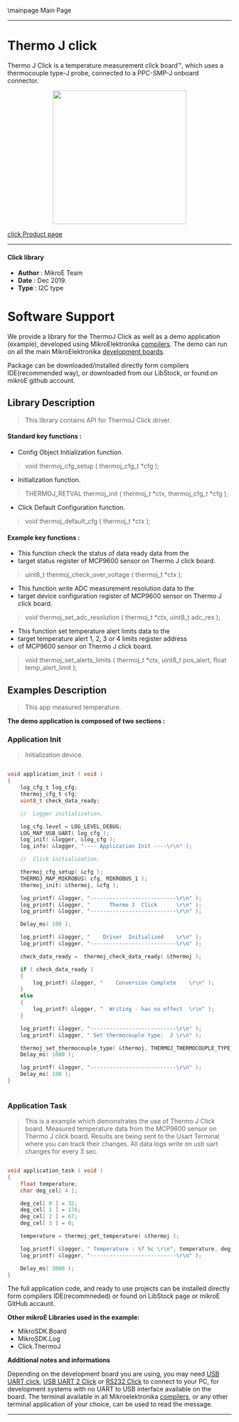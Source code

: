 \mainpage Main Page
 
 

---
# Thermo J click

Thermo J Click is a temperature measurement click board™, which uses a thermocouple type-J probe, connected to a PPC-SMP-J onboard connector.

<p align="center">
  <img src="https://download.mikroe.com/images/click_for_ide/thermoj_click.png" height=300px>
</p>

[click Product page](<https://www.mikroe.com/thermo-j-click>)

---


#### Click library 

- **Author**        : MikroE Team
- **Date**          : Dec 2019.
- **Type**          : I2C type


# Software Support

We provide a library for the ThermoJ Click 
as well as a demo application (example), developed using MikroElektronika 
[compilers](https://shop.mikroe.com/compilers). 
The demo can run on all the main MikroElektronika [development boards](https://shop.mikroe.com/development-boards).

Package can be downloaded/installed directly form compilers IDE(recommended way), or downloaded from our LibStock, or found on mikroE github account. 

## Library Description

> This library contains API for ThermoJ Click driver.

#### Standard key functions :

- Config Object Initialization function.
> void thermoj_cfg_setup ( thermoj_cfg_t *cfg ); 
 
- Initialization function.
> THERMOJ_RETVAL thermoj_init ( thermoj_t *ctx, thermoj_cfg_t *cfg );

- Click Default Configuration function.
> void thermoj_default_cfg ( thermoj_t *ctx );


#### Example key functions :

- This function check the status of data ready data from the
- target status register of MCP9600 sensor on Thermo J click board.
> uint8_t thermoj_check_over_voltage ( thermoj_t *ctx );
 
- This function write ADC measurement resolution data to the
- target device configuration register of MCP9600 sensor on Thermo J click board.
> void thermoj_set_adc_resolution ( thermoj_t *ctx, uint8_t adc_res );

- This function set temperature alert limits data to the
- target temperature alert 1, 2, 3 or 4 limits register address
- of MCP9600 sensor on Thermo J click board.
> void thermoj_set_alerts_limits ( thermoj_t *ctx, uint8_t pos_alert, float temp_alert_limit );

## Examples Description

> This app measured temperature.

**The demo application is composed of two sections :**

### Application Init 

> Initialization device.

```c

void application_init ( void )
{
    log_cfg_t log_cfg;
    thermoj_cfg_t cfg;
    uint8_t check_data_ready;

    //  Logger initialization.

    log_cfg.level = LOG_LEVEL_DEBUG;
    LOG_MAP_USB_UART( log_cfg );
    log_init( &logger, &log_cfg );
    log_info( &logger, "---- Application Init ----\r\n" );

    //  Click initialization.

    thermoj_cfg_setup( &cfg );
    THERMOJ_MAP_MIKROBUS( cfg, MIKROBUS_1 );
    thermoj_init( &thermoj, &cfg );

    log_printf( &logger, "---------------------------\r\n" );
    log_printf( &logger, "      Thermo J  Click      \r\n" );
    log_printf( &logger, "---------------------------\r\n" );

    Delay_ms( 100 );

    log_printf( &logger, "    Driver  Initialized    \r\n" );
    log_printf( &logger, "---------------------------\r\n" );

    check_data_ready =  thermoj_check_data_ready( &thermoj );

    if ( check_data_ready )
    {
        log_printf( &logger, "    Conversion Complete    \r\n" );
    }
    else
    {
        log_printf( &logger, "  Writing - has no effect  \r\n" );
    }

    log_printf( &logger, "---------------------------\r\n" );
    log_printf( &logger, " Set thermocouple type:  J \r\n" );

    thermoj_set_thermocouple_type( &thermoj, THERMOJ_THERMOCOUPLE_TYPE_J );
    Delay_ms( 1000 );

    log_printf( &logger, "---------------------------\r\n" );
    Delay_ms( 100 );
}
  
```

### Application Task

> This is a example which demonstrates the use of Thermo J Click board.
> Measured temperature data from the MCP9600 sensor on Thermo J click board.
> Results are being sent to the Usart Terminal where you can track their changes.
> All data logs write on usb uart changes for every 3 sec.

```c

void application_task ( void )
{
    float temperature;
    char deg_cel[ 4 ];

    deg_cel[ 0 ] = 32;
    deg_cel[ 1 ] = 176;
    deg_cel[ 2 ] = 67;
    deg_cel[ 3 ] = 0;

    temperature = thermoj_get_temperature( &thermoj );

    log_printf( &logger, " Temperature : %f %c \r\n", temperature, deg_cel );
    log_printf( &logger, "---------------------------\r\n" );

    Delay_ms( 3000 );
} 

```

The full application code, and ready to use projects can be  installed directly form compilers IDE(recommneded) or found on LibStock page or mikroE GitHub accaunt.

**Other mikroE Libraries used in the example:** 

- MikroSDK.Board
- MikroSDK.Log
- Click.ThermoJ

**Additional notes and informations**

Depending on the development board you are using, you may need 
[USB UART click](https://shop.mikroe.com/usb-uart-click), 
[USB UART 2 Click](https://shop.mikroe.com/usb-uart-2-click) or 
[RS232 Click](https://shop.mikroe.com/rs232-click) to connect to your PC, for 
development systems with no UART to USB interface available on the board. The 
terminal available in all Mikroelektronika 
[compilers](https://shop.mikroe.com/compilers), or any other terminal application 
of your choice, can be used to read the message.



---
